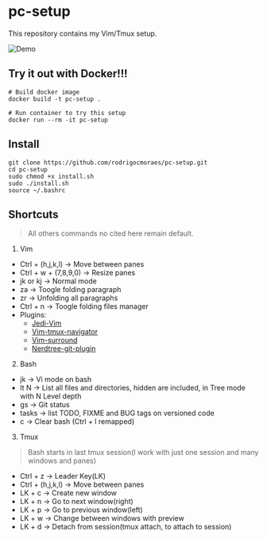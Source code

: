 # pc-setup
This repository contains my Vim/Tmux setup.

![Demo](https://github.com/RodrigoCMoraes/pc-setup/blob/master/demo.PNG)

## Try it out with Docker!!!

```
# Build docker image
docker build -t pc-setup .

# Run container to try this setup
docker run --rm -it pc-setup
```

## Install

```
git clone https://github.com/rodrigocmoraes/pc-setup.git
cd pc-setup
sudo chmod +x install.sh
sudo ./install.sh
source ~/.bashrc
```

## Shortcuts
> All others commands no cited here remain default.

1. Vim
  * Ctrl + (h,j,k,l)     -> Move between panes  
  * Ctrl + w + (7,8,9,0) -> Resize panes
  * jk or kj             -> Normal mode
  * za                   -> Toogle folding paragraph
  * zr                   -> Unfolding all paragraphs
  * Ctrl + n             -> Toogle folding files manager
  * Plugins:
    - [Jedi-Vim](https://github.com/davidhalter/jedi-vim)
    - [Vim-tmux-navigator](https://github.com/christoomey/vim-tmux-navigator)
    - [Vim-surround](https://github.com/tpope/vim-surround)
    - [Nerdtree-git-plugin](https://github.com/Xuyuanp/nerdtree-git-plugin)

2. Bash
  * jk                   -> Vi mode on bash
  * lt N                 -> List all files and directories, hidden are included, in Tree mode with N Level depth  
  * gs                   -> Git status
  * tasks                -> list TODO, FIXME and BUG tags on versioned code
  * c                    -> Clear bash (Ctrl + l remapped)
 
3. Tmux
> Bash starts in last tmux session(I work with just one session and many windows and panes)
  * Ctrl + z             -> Leader Key(LK)
  * Ctrl + (h,j,k,l)     -> Move between panes
  * LK + c               -> Create new window
  * LK + n               -> Go to next window(right)
  * LK + p               -> Go to previous window(left)
  * LK + w               -> Change between windows with preview
  * LK + d               -> Detach from session(tmux attach, to attach to session)
